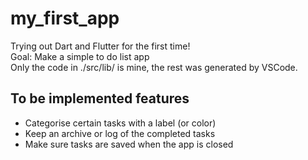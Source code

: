 # my_first_app
Trying out Dart and Flutter for the first time! \
Goal: Make a simple to do list app \
Only the code in ./src/lib/ is mine, the rest was generated by VSCode.

## To be implemented features
- Categorise certain tasks with a label (or color)
- Keep an archive or log of the completed tasks
- Make sure tasks are saved when the app is closed
